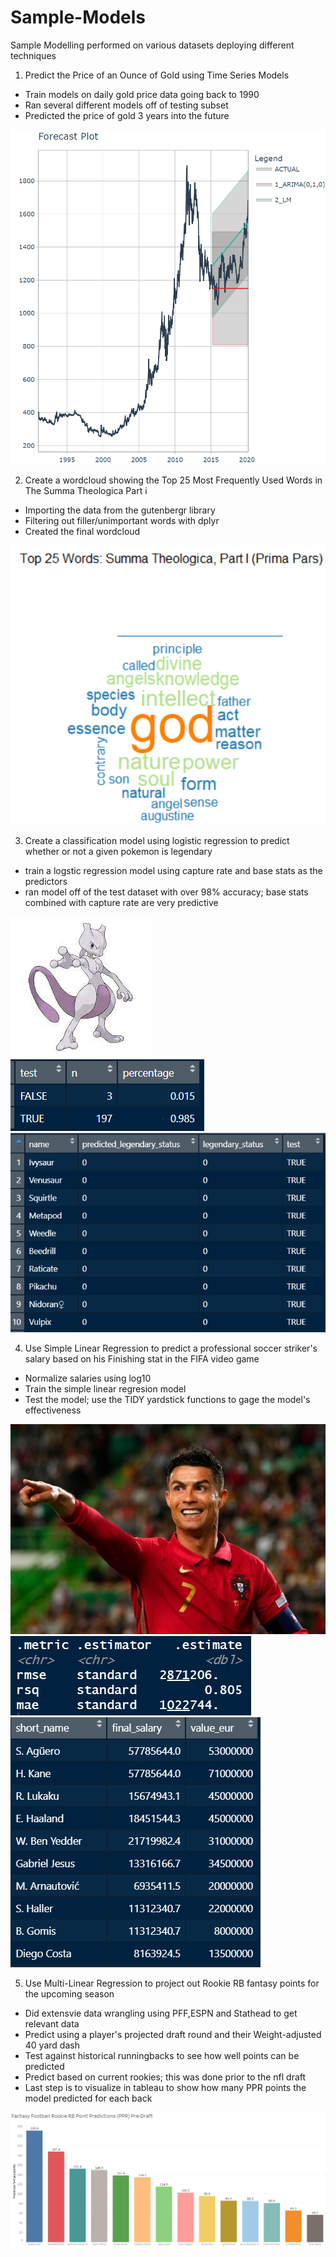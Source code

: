 # Sample-Models
Sample Modelling performed on various datasets deploying different techniques

1. Predict the Price of an Ounce of Gold using Time Series Models

- Train models on daily gold price data going back to 1990
- Ran several different models off of testing subset
- Predicted the price of gold 3 years into the future

![](https://github.com/eziowayne22/Sample-Models/blob/All-Models%2C-Visuals-and-Work/images/gold_ts.png)

2. Create a wordcloud showing the Top 25 Most Frequently Used Words in The Summa Theologica Part i
- Importing the data from the gutenbergr library
- Filtering out filler/unimportant words with dplyr
- Created the final wordcloud

![](https://github.com/eziowayne22/Sample-Models/blob/All-Models%2C-Visuals-and-Work/images/summa_1.png)

3. Create a classification model using logistic regression to predict whether or not a given pokemon is legendary
- train a logstic regression model using capture rate and base stats as the predictors
- ran model off of the test dataset with over 98% accuracy; base stats combined with capture rate are very predictive

![](https://github.com/eziowayne22/Sample-Models/blob/All-Models%2C-Visuals-and-Work/images/mewtwo.jpg)
![](https://github.com/eziowayne22/Sample-Models/blob/All-Models%2C-Visuals-and-Work/images/pokemon_accuracy.png)
![](https://github.com/eziowayne22/Sample-Models/blob/All-Models%2C-Visuals-and-Work/images/Screenshot%202022-07-10%20151141.png)

4. Use Simple Linear Regression to predict a professional soccer striker's salary based on his Finishing stat in the FIFA video game
- Normalize salaries using log10
- Train the simple linear regresion model
- Test the model; use the TIDY yardstick functions to gage the model's effectiveness

![](https://github.com/eziowayne22/Sample-Models/blob/All-Models%2C-Visuals-and-Work/images/ronaldo9.jpg)
![](https://github.com/eziowayne22/Sample-Models/blob/All-Models%2C-Visuals-and-Work/images/fifa_metrics.png)
![](https://github.com/eziowayne22/Sample-Models/blob/All-Models%2C-Visuals-and-Work/images/salary_pred.png)

5. Use Multi-Linear Regression to project out Rookie RB fantasy points for the upcoming season
- Did extensvie data wrangling using PFF,ESPN and Stathead to get relevant data
- Predict using a player's projected draft round and their Weight-adjusted 40 yard dash
- Test against historical runningbacks to see how well points can be predicted
- Predict based on current rookies; this was done prior to the nfl draft
- Last step is to visualize in tableau to show how many PPR points the model predicted for each back

![](https://github.com/eziowayne22/Sample-Models/blob/All-Models%2C-Visuals-and-Work/images/ppr_predictions.png)
